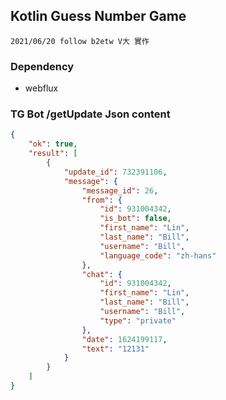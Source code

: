 ## Kotlin Guess Number Game

``2021/06/20 follow b2etw V大 實作``

### Dependency 

- webflux

### TG Bot /getUpdate Json content

```JSON
{
    "ok": true,
    "result": [
        {
            "update_id": 732391106,
            "message": {
                "message_id": 26,
                "from": {
                    "id": 931004342,
                    "is_bot": false,
                    "first_name": "Lin",
                    "last_name": "Bill",
                    "username": "Bill",
                    "language_code": "zh-hans"
                },
                "chat": {
                    "id": 931004342,
                    "first_name": "Lin",
                    "last_name": "Bill",
                    "username": "Bill",
                    "type": "private"
                },
                "date": 1624199117,
                "text": "12131"
            }
        }
    ]
}
```



